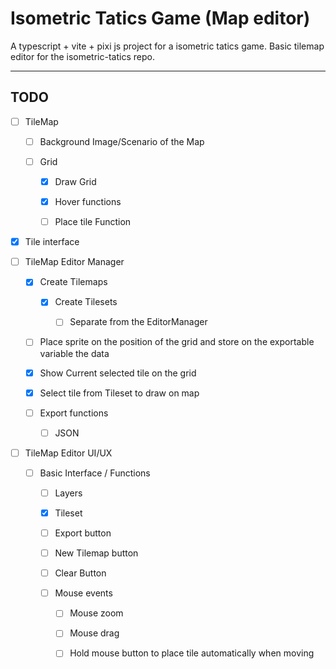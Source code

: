 # Isometric Tatics Game (Map editor)

A typescript + vite + pixi js project for a isometric tatics game. Basic tilemap editor for the isometric-tatics repo.

---

## TODO

- [ ] TileMap
  
  - [ ] Background Image/Scenario of the Map
  
  - [ ] Grid
    
    - [x] Draw Grid 
    
    - [x] Hover functions
    
    - [ ] Place tile Function

- [x] Tile interface

- [ ] TileMap Editor Manager
  
  - [x] Create Tilemaps
    
    - [x] Create Tilesets
      
      - [ ] Separate from the EditorManager
  
  - [ ] Place sprite on the position of the grid and store on the exportable variable the data
  
  - [x] Show Current selected tile on the grid
  
  - [x] Select tile from Tileset to draw on map
  
  - [ ] Export functions
    
    - [ ] JSON

- [ ] TileMap Editor UI/UX
  
  - [ ] Basic Interface / Functions
    
    - [ ] Layers
    
    - [x] Tileset
    
    - [ ] Export button
    
    - [ ] New Tilemap button
    
    - [ ] Clear Button
    
    - [ ] Mouse events
      
      - [ ] Mouse zoom
      
      - [ ] Mouse drag
      
      - [ ] Hold mouse button to place tile automatically when moving
